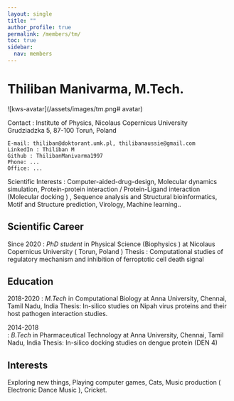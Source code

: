 ```yaml
---
layout: single
title: ""
author_profile: true
permalink: /members/tm/
toc: true
sidebar:
  nav: members
---
```


Thiliban Manivarma, M.Tech.
===================

![kws-avatar](/assets/images/tm.png# avatar)

Contact
:   Institute of Physics, Nicolaus Copernicus University  
    Grudziadzka 5, 87-100 Toruń, Poland  
    
    E-mail: thiliban@doktorant.umk.pl, thilibanaussie@gmail.com
    LinkedIn : Thiliban M
    Github : ThilibanManivarma1997
    Phone: ...  
    Office: ... 

Scientific Interests
:   Computer-aided-drug-design, Molecular dynamics simulation, Protein-protein interaction /
Protein-Ligand interaction (Molecular docking ) , Sequence analysis and Structural
bioinformatics, Motif and Structure prediction, Virology, Machine learning..


Scientific Career
-----------------

Since 2020
:   *PhD student* in Physical Science (Biophysics ) at Nicolaus Copernicus University
( Torun, Poland )
Thesis : Computational studies of regulatory mechanism and inhibition of ferroptotic cell
death signal


Education
---------

2018-2020
:   *M.Tech* in Computational Biology at Anna University, Chennai, Tamil Nadu, India 
Thesis: In-silico studies on Nipah virus proteins and their host pathogen interaction studies.

2014-2018  
:   *B.Tech* in Pharmaceutical Technology at Anna University, Chennai, Tamil Nadu, India
Thesis: In-silico docking studies on dengue protein (DEN 4) 


Interests
---------
Exploring new things, Playing computer games, Cats, Music production ( Electronic Dance
Music ), Cricket.
